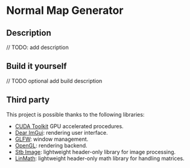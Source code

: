 # Normal Map Generator

## Description
// TODO: add description

## Build it yourself
// TODO optional add build description
 
## Third party

This project is possible thanks to the following libraries:

- [CUDA Toolkit](https://developer.nvidia.com/cuda-toolkit)	GPU accelerated procedures.
- [Dear ImGui](https://github.com/ocornut/imgui): rendering user interface.
- [GLFW](https://www.glfw.org/): window management.
- [OpenGL](https://www.opengl.org/): rendering backend.
- [Stb Image](https://github.com/nothings/stb/blob/master/stb_image.h): lightweight header-only library for image processing.
- [LinMath](https://github.com/glfw/glfw/blob/master/deps/linmath.h): lightweight header-only math library for handling matrices.